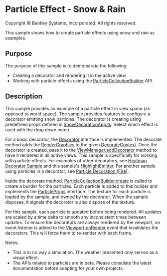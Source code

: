 # Particle Effect - Snow & Rain

Copyright © Bentley Systems, Incorporated. All rights reserved.

This sample shows how to create particle effects using snow and rain as examples.

## Purpose

The purpose of this sample is to demonstrate the following:

* Creating a decorator and rendering it in the active view.
* Working with particle effects using the [ParticleCollectionBuilder](https://www.itwinjs.org/reference/imodeljs-frontend/rendering/particlecollectionbuilder) API.

## Description

This sample provides an example of a particle effect in view space (as opposed to world space).  The sample provides features to configure a decorator emitting snow particles.  The decorator is creating using predefined props defined in [SnowDecorationApp.ts](./SnowDecorationApp.tsx).  Select which effect is used with the drop down menu.

For a basic decorator, the [Decorator](https://www.itwinjs.org/reference/imodeljs-frontend/views/decorator/) interface is implemented. The decorate method adds the [RenderGraphics](https://www.itwinjs.org/reference/imodeljs-frontend/rendering/rendergraphic/) to the given [DecorateContext](https://www.itwinjs.org/reference/imodeljs-frontend/rendering/decoratecontext). Once the decorator is created, pass it to the [ViewManager.addDecorator](https://www.itwinjs.org/reference/imodeljs-frontend/views/viewmanager/adddecorator/) method to have it rendered in all active views. This sample is specifically for working with particle effects. For examples of other decorators, see [Heatmap Decorator Sample](https://www.itwinjs.org/sample-showcase/?group=Viewer+Features&sample=heatmap-decorator-sample&imodel=Metrostation+Sample) and this sample's [HighlightEmitter](./FireDecorator.ts).  For another sample using particles in a decorator, see [Particle Decoration (Fire)](https://www.itwinjs.org/sample-showcase/?group=Viewer+Features&sample=fire-sample).

Inside the decorate method, [ParticleCollectionBuilder.create](https://www.itwinjs.org/reference/imodeljs-frontend/rendering/particlecollectionbuilder/particlecollectionbuilder.create/) is called to create a builder for the particles.  Each particle is added to this builder and implements the [ParticleProps](https://www.itwinjs.org/reference/imodeljs-frontend/rendering/particleprops/?term=partic) interface.
The texture for each particle is loaded by the sample, and owned by the decorator.  When the sample disposes, it signals the decorator is also dispose of the texture.

For this sample, each particle is updated before being rendered.  All updates are scaled by a time delta to smooth any inconsistent times between updates.  To ensure the decorators are always rendered by the viewport, an event listener is added to the [Viewport.onRender](https://www.itwinjs.org/reference/imodeljs-frontend/views/viewport/?term=onrender#onrender) event that invalidates the decorators.  This will force them to re-render with each frame.

Notes:

* This is in no way a simulation.  The weather presented only serves as a visual effect.
* The APIs related to particles are in beta.  Please consulate the latest documentation before adapting for your own projects.
